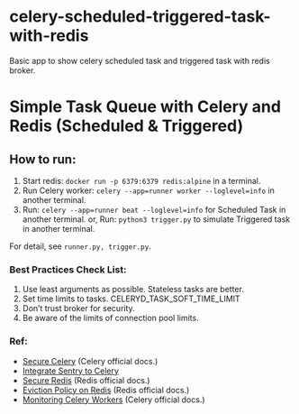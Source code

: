 # celery-scheduled-triggered-task-with-redis
Basic app to show celery scheduled task and triggered task with redis broker.



# Simple Task Queue with Celery and Redis (Scheduled & Triggered)


## How to run:
1. Start redis: ```docker run -p 6379:6379 redis:alpine``` in a terminal.
2. Run Celery worker: ```celery --app=runner worker --loglevel=info``` in another terminal.
3. Run: ```celery --app=runner beat --loglevel=info``` for Scheduled Task in another terminal.
or, Run: ```python3 trigger.py``` to simulate Triggered task in another terminal.

For detail, see ```runner.py, trigger.py```.


### Best Practices Check List:
1. Use least arguments as possible. Stateless tasks are better.
2. Set time limits to tasks. CELERYD_TASK_SOFT_TIME_LIMIT
3. Don’t trust broker for security.
4. Be aware of the limits of connection pool limits.


### Ref:
<ul>
<li><a href="https://docs.celeryproject.org/en/stable/userguide/security.html#security">Secure Celery</a> (Celery official docs.)</li>
<li><a href="https://docs.sentry.io/platforms/python/guides/celery/">Integrate Sentry to Celery</a></li>
<li><a href="https://redis.io/topics/security">Secure Redis</a> (Redis official docs.)</li>
<li><a href="https://redis.io/topics/lru-cache#eviction-policies">Eviction Policy on Redis</a> (Redis official docs.)</li>
<li><a href="https://docs.celeryproject.org/en/latest/userguide/monitoring.html#flower-real-time-celery-web-monitor">Monitoring Celery Workers</a> (Celery official docs.)</li>

</ul>